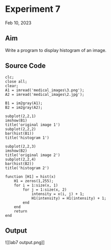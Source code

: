 # Experiment 7
Feb 10, 2023

## Aim
Write a program to display histogram of an image.

## Source Code
```
clc;
close all;
clear;
A1 = imread('medical_images\3.png');
A2 = imread('medical_images\2.jpg');

B1 = im2gray(A1);
B2 = im2gray(A2);

subplot(2,2,1)
imshow(B1)
title('original image 1')
subplot(2,2,2)
bar(hist(B1))
title('histogram 1')

subplot(2,2,3)
imshow(B2)
title('original image 2')
subplot(2,2,4)
bar(hist(B2))
title('histogram 2')

function [H1] = hist(x)
    H1 = zeros(1,255);
    for i = 1:size(x, 1)
        for j = 1:size(x, 2)
            intensity = x(i, j) + 1;
            H1(intensity) = H1(intensity) + 1;
        end
    end
    return
end
```

## Output
<span class="centerImg">![[lab7 output.png]]</span>
